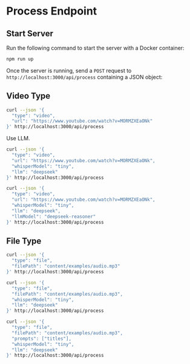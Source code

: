 # Process Endpoint

## Start Server

Run the following command to start the server with a Docker container:

```bash
npm run up
```

Once the server is running, send a `POST` request to `http://localhost:3000/api/process` containing a JSON object:

## Video Type

```bash
curl --json '{
  "type": "video",
  "url": "https://www.youtube.com/watch?v=MORMZXEaONk"
}' http://localhost:3000/api/process
```

Use LLM.

```bash
curl --json '{
  "type": "video",
  "url": "https://www.youtube.com/watch?v=MORMZXEaONk",
  "whisperModel": "tiny",
  "llm": "deepseek"
}' http://localhost:3000/api/process
```

```bash
curl --json '{
  "type": "video",
  "url": "https://www.youtube.com/watch?v=MORMZXEaONk",
  "whisperModel": "tiny",
  "llm": "deepseek",
  "llmModel": "deepseek-reasoner"
}' http://localhost:3000/api/process
```

## File Type

```bash
curl --json '{
  "type": "file",
  "filePath": "content/examples/audio.mp3"
}' http://localhost:3000/api/process
```

```bash
curl --json '{
  "type": "file",
  "filePath": "content/examples/audio.mp3",
  "whisperModel": "tiny",
  "llm": "deepseek"
}' http://localhost:3000/api/process
```

```bash
curl --json '{
  "type": "file",
  "filePath": "content/examples/audio.mp3",
  "prompts": ["titles"],
  "whisperModel": "tiny",
  "llm": "deepseek"
}' http://localhost:3000/api/process
```